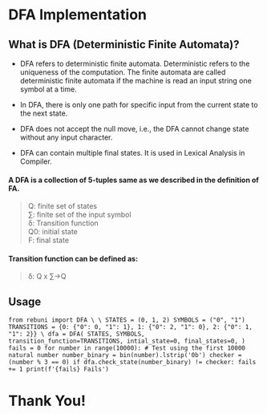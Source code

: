 # DFA Implementation

## What is DFA (Deterministic Finite Automata)?
* DFA refers to deterministic finite automata. Deterministic refers to the uniqueness of the computation. The finite automata are called deterministic finite automata if the machine is read an input string one symbol at a time.

* In DFA, there is only one path for specific input from the current state to the next state.

* DFA does not accept the null move, i.e., the DFA cannot change state without any input character.

* DFA can contain multiple final states. It is used in Lexical Analysis in Compiler.

#### A DFA is a collection of 5-tuples same as we described in the definition of FA.
> Q: finite set of states  
> ∑: finite set of the input symbol  
> δ: Transition function  
> Q0: initial state   
> F: final state  


#### Transition function can be defined as:
> δ: Q x ∑→Q  


## Usage

`
from rebuni import DFA
\
\
STATES = (0, 1, 2)
SYMBOLS = ("0", "1")
TRANSITIONS = {0: {"0": 0, "1": 1}, 1: {"0": 2, "1": 0}, 2: {"0": 1, "1": 2}}
\
dfa = DFA(
    STATES,
    SYMBOLS,
    transition_function=TRANSITIONS,
    intial_state=0,
    final_states=0,
)
fails = 0
for number in range(10000): # Test using the first 10000 natural number
    number_binary = bin(number).lstrip('0b')
    checker = (number % 3 == 0)
    if dfa.check_state(number_binary) != checker:
        fails += 1
print(f'{fails} Fails')
`

# Thank You!
